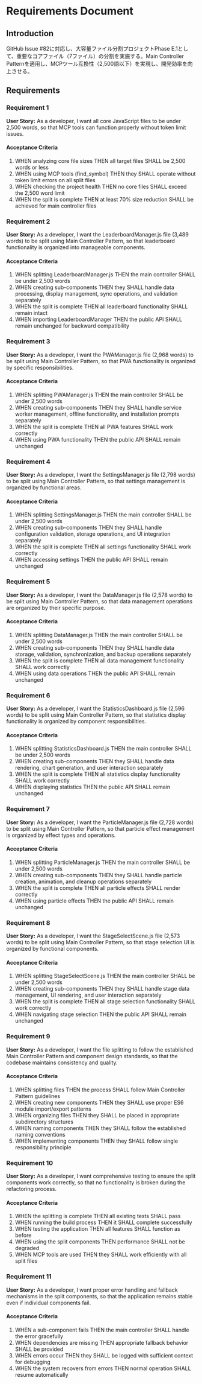# Requirements Document

## Introduction

GitHub Issue #82に対応し、大容量ファイル分割プロジェクトPhase E.1として、重要なコアファイル（7ファイル）の分割を実施する。Main Controller Patternを適用し、MCPツール互換性（2,500語以下）を実現し、開発効率を向上させる。

## Requirements

### Requirement 1

**User Story:** As a developer, I want all core JavaScript files to be under 2,500 words, so that MCP tools can function properly without token limit issues.

#### Acceptance Criteria

1. WHEN analyzing core file sizes THEN all target files SHALL be 2,500 words or less
2. WHEN using MCP tools (find_symbol) THEN they SHALL operate without token limit errors on all split files
3. WHEN checking the project health THEN no core files SHALL exceed the 2,500 word limit
4. WHEN the split is complete THEN at least 70% size reduction SHALL be achieved for main controller files

### Requirement 2

**User Story:** As a developer, I want the LeaderboardManager.js file (3,489 words) to be split using Main Controller Pattern, so that leaderboard functionality is organized into manageable components.

#### Acceptance Criteria

1. WHEN splitting LeaderboardManager.js THEN the main controller SHALL be under 2,500 words
2. WHEN creating sub-components THEN they SHALL handle data processing, display management, sync operations, and validation separately
3. WHEN the split is complete THEN all leaderboard functionality SHALL remain intact
4. WHEN importing LeaderboardManager THEN the public API SHALL remain unchanged for backward compatibility

### Requirement 3

**User Story:** As a developer, I want the PWAManager.js file (2,968 words) to be split using Main Controller Pattern, so that PWA functionality is organized by specific responsibilities.

#### Acceptance Criteria

1. WHEN splitting PWAManager.js THEN the main controller SHALL be under 2,500 words
2. WHEN creating sub-components THEN they SHALL handle service worker management, offline functionality, and installation prompts separately
3. WHEN the split is complete THEN all PWA features SHALL work correctly
4. WHEN using PWA functionality THEN the public API SHALL remain unchanged

### Requirement 4

**User Story:** As a developer, I want the SettingsManager.js file (2,798 words) to be split using Main Controller Pattern, so that settings management is organized by functional areas.

#### Acceptance Criteria

1. WHEN splitting SettingsManager.js THEN the main controller SHALL be under 2,500 words
2. WHEN creating sub-components THEN they SHALL handle configuration validation, storage operations, and UI integration separately
3. WHEN the split is complete THEN all settings functionality SHALL work correctly
4. WHEN accessing settings THEN the public API SHALL remain unchanged

### Requirement 5

**User Story:** As a developer, I want the DataManager.js file (2,578 words) to be split using Main Controller Pattern, so that data management operations are organized by their specific purpose.

#### Acceptance Criteria

1. WHEN splitting DataManager.js THEN the main controller SHALL be under 2,500 words
2. WHEN creating sub-components THEN they SHALL handle data storage, validation, synchronization, and backup operations separately
3. WHEN the split is complete THEN all data management functionality SHALL work correctly
4. WHEN using data operations THEN the public API SHALL remain unchanged

### Requirement 6

**User Story:** As a developer, I want the StatisticsDashboard.js file (2,596 words) to be split using Main Controller Pattern, so that statistics display functionality is organized by component responsibilities.

#### Acceptance Criteria

1. WHEN splitting StatisticsDashboard.js THEN the main controller SHALL be under 2,500 words
2. WHEN creating sub-components THEN they SHALL handle data rendering, chart generation, and user interaction separately
3. WHEN the split is complete THEN all statistics display functionality SHALL work correctly
4. WHEN displaying statistics THEN the public API SHALL remain unchanged

### Requirement 7

**User Story:** As a developer, I want the ParticleManager.js file (2,728 words) to be split using Main Controller Pattern, so that particle effect management is organized by effect types and operations.

#### Acceptance Criteria

1. WHEN splitting ParticleManager.js THEN the main controller SHALL be under 2,500 words
2. WHEN creating sub-components THEN they SHALL handle particle creation, animation, and cleanup operations separately
3. WHEN the split is complete THEN all particle effects SHALL render correctly
4. WHEN using particle effects THEN the public API SHALL remain unchanged

### Requirement 8

**User Story:** As a developer, I want the StageSelectScene.js file (2,573 words) to be split using Main Controller Pattern, so that stage selection UI is organized by functional components.

#### Acceptance Criteria

1. WHEN splitting StageSelectScene.js THEN the main controller SHALL be under 2,500 words
2. WHEN creating sub-components THEN they SHALL handle stage data management, UI rendering, and user interaction separately
3. WHEN the split is complete THEN all stage selection functionality SHALL work correctly
4. WHEN navigating stage selection THEN the public API SHALL remain unchanged

### Requirement 9

**User Story:** As a developer, I want the file splitting to follow the established Main Controller Pattern and component design standards, so that the codebase maintains consistency and quality.

#### Acceptance Criteria

1. WHEN splitting files THEN the process SHALL follow Main Controller Pattern guidelines
2. WHEN creating new components THEN they SHALL use proper ES6 module import/export patterns
3. WHEN organizing files THEN they SHALL be placed in appropriate subdirectory structures
4. WHEN naming components THEN they SHALL follow the established naming conventions
5. WHEN implementing components THEN they SHALL follow single responsibility principle

### Requirement 10

**User Story:** As a developer, I want comprehensive testing to ensure the split components work correctly, so that no functionality is broken during the refactoring process.

#### Acceptance Criteria

1. WHEN the splitting is complete THEN all existing tests SHALL pass
2. WHEN running the build process THEN it SHALL complete successfully
3. WHEN testing the application THEN all features SHALL function as before
4. WHEN using the split components THEN performance SHALL not be degraded
5. WHEN MCP tools are used THEN they SHALL work efficiently with all split files

### Requirement 11

**User Story:** As a developer, I want proper error handling and fallback mechanisms in the split components, so that the application remains stable even if individual components fail.

#### Acceptance Criteria

1. WHEN a sub-component fails THEN the main controller SHALL handle the error gracefully
2. WHEN dependencies are missing THEN appropriate fallback behavior SHALL be provided
3. WHEN errors occur THEN they SHALL be logged with sufficient context for debugging
4. WHEN the system recovers from errors THEN normal operation SHALL resume automatically